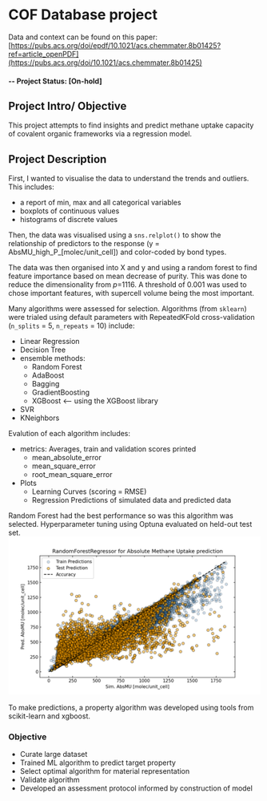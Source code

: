 # COF Database project
Data and context can be found on this paper: [https://pubs.acs.org/doi/epdf/10.1021/acs.chemmater.8b01425?ref=article_openPDF](https://pubs.acs.org/doi/10.1021/acs.chemmater.8b01425)


#### -- Project Status: [On-hold]


## Project Intro/ Objective
This project attempts to find insights and predict methane uptake capacity of covalent organic frameworks via a regression model.


## Project Description


First, I wanted to visualise the data to understand the trends and outliers. This includes:
- a report of min, max and all categorical variables
- boxplots of continuous values
- histograms of discrete values 


Then, the data was visualised using a <code>sns.relplot()</code> to show the relationship of predictors to the response (y = AbsMU_high_P_[molec/unit_cell])
and color-coded by bond types. 


The data was then organised into X and y and using a random forest to find feature importance based on mean decrease of purity. This was done to reduce the dimensionality from <i>p</i>=1116. A threshold of 0.001 was used to chose important features, with supercell volume being the most important.


Many algorithms were assessed for selection. Algorithms (from <code>sklearn</code>) were trialed using default parameters with RepeatedKFold cross-validation (<code>n_splits</code> = 5, <code>n_repeats</code> = 10) include:
- Linear Regression
- Decision Tree
- ensemble methods:
  -   Random Forest
  -   AdaBoost
  -   Bagging
  -   GradientBoosting
  -   XGBoost <-- using the XGBoost library
- SVR
- KNeighbors


Evalution of each algorithm includes:
- metrics: Averages, train and validation scores printed
  - mean_absolute_error
  - mean_square_error
  - root_mean_square_error
- Plots
  - Learning Curves (scoring = RMSE)
  - Regression Predictions of simulated data and predicted data


Random Forest had the best performance so was this algorithm was selected. Hyperparameter tuning using Optuna evaluated on held-out test set.
![final model](https://github.com/mjdoom16/COF_Database_Project/blob/main/final_model_prediction.png)

To make predictions, a property algorithm was developed using tools from scikit-learn and xgboost.


### Objective
- Curate large dataset
- Trained ML algorithm to predict target property
- Select optimal algorithm for material representation
- Validate algorithm
- Developed an assessment protocol informed by construction of model


